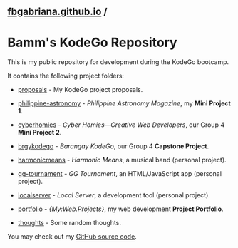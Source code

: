 ## [fbgabriana.github.io](/ "Bamm's KodeGo Repository") /

# Bamm's KodeGo Repository

This is my public repository for development during the KodeGo bootcamp.

It contains the following project folders:

* [proposals](/proposals/) - My KodeGo project proposals.

* [philippine-astronomy](/philippine-astronomy/) - _Philippine Astronomy Magazine_, my **Mini Project 1**.

* [cyberhomies](/cyberhomies/) - _Cyber Homies—Creative Web Developers_, our Group 4 **Mini Project 2**.

* [brgykodego](/brgykodego/) - _Barangay KodeGo_, our Group 4 **Capstone Project**.

* [harmonicmeans](/harmonicmeans/) - _Harmonic Means_, a musical band (personal project).

* [gg-tournament](/gg-tournament/) - _GG Tournament_, an HTML/JavaScript app (personal project).

* [localserver](/localserver/) - _Local Server_, a development tool (personal project).

* [portfolio](/portfolio/) - _{My:Web.Projects}_, my web development **Project Portfolio**.

* [thoughts](/thoughts/) - Some random thoughts.

You may check out my [GitHub source code](https://github.com/fbgabriana/).
